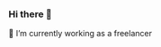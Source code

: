 ### Hi there 👋

🔭 I’m currently working as a freelancer
<!--
🌱 I’m currently learning ruby on rails.
👯 I’m looking to collaborate on ...
- 🤔 I’m looking for help with ...
- 💬 Ask me about ...
📫 How to reach me: 
- 😄 Pronouns: ...
- ⚡ Fun fact: ...
-->
